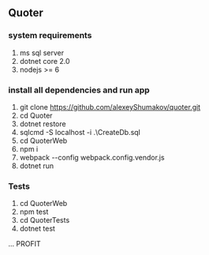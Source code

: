 ## Quoter

### system requirements
1. ms sql server
2. dotnet core 2.0
3. nodejs >= 6

### install all dependencies and run app

1. git clone https://github.com/alexeyShumakov/quoter.git
2. cd Quoter
3. dotnet restore
4. sqlcmd -S localhost -i .\CreateDb.sql
5. cd QuoterWeb
6. npm i
7. webpack --config webpack.config.vendor.js
8. dotnet run

### Tests

1. cd QuoterWeb
2. npm test
3. cd QuoterTests
4. dotnet test

... PROFIT
